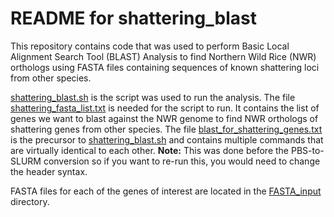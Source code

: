 # README for shattering_blast
This repository contains code that was used to perform Basic Local Alignment Search Tool (BLAST) Analysis to find Northern Wild Rice (NWR) orthologs using FASTA files containing sequences of known shattering loci from other species.

[shattering_blast.sh](shattering_blast.sh) is the script was used to run the analysis. The file [shattering_fasta_list.txt](shattering_fasta_list.txt) is needed for the script to run. It contains the list of genes we want to blast against the NWR genome to find NWR orthologs of shattering genes from other species. The file [blast_for_shattering_genes.txt](blast_for_shattering_genes.txt) is the precursor to [shattering_blast.sh](shattering_blast.sh) and contains multiple commands that are virtually identical to each other. **Note:** This was done before the PBS-to-SLURM conversion so if you want to re-run this, you would need to change the header syntax.

FASTA files for each of the genes of interest are located in the [FASTA_input](FASTA_input) directory.
